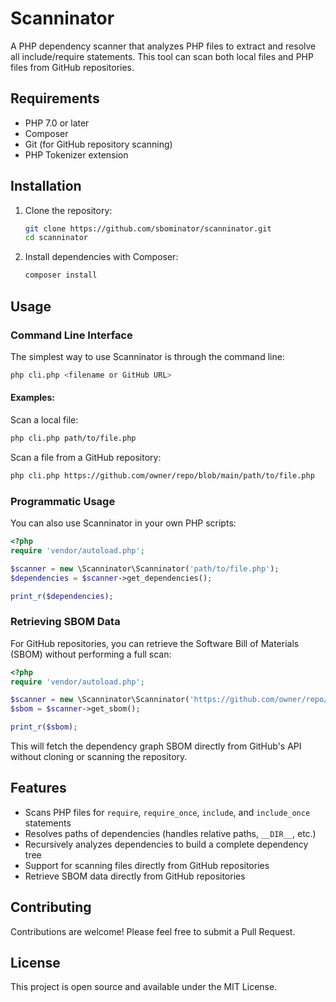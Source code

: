 # Scanninator

A PHP dependency scanner that analyzes PHP files to extract and resolve all include/require statements. This tool can scan both local files and PHP files from GitHub repositories.

## Requirements

- PHP 7.0 or later
- Composer
- Git (for GitHub repository scanning)
- PHP Tokenizer extension

## Installation

1. Clone the repository:
   ```bash
   git clone https://github.com/sbominator/scanninator.git
   cd scanninator
   ```

2. Install dependencies with Composer:
   ```bash
   composer install
   ```

## Usage

### Command Line Interface

The simplest way to use Scanninator is through the command line:

```bash
php cli.php <filename or GitHub URL>
```

#### Examples:

Scan a local file:
```bash
php cli.php path/to/file.php
```

Scan a file from a GitHub repository:
```bash
php cli.php https://github.com/owner/repo/blob/main/path/to/file.php
```

### Programmatic Usage

You can also use Scanninator in your own PHP scripts:

```php
<?php
require 'vendor/autoload.php';

$scanner = new \Scanninator\Scanninator('path/to/file.php');
$dependencies = $scanner->get_dependencies();

print_r($dependencies);
```

### Retrieving SBOM Data

For GitHub repositories, you can retrieve the Software Bill of Materials (SBOM) without performing a full scan:

```php
<?php
require 'vendor/autoload.php';

$scanner = new \Scanninator\Scanninator('https://github.com/owner/repo/blob/main/file.php');
$sbom = $scanner->get_sbom();

print_r($sbom);
```

This will fetch the dependency graph SBOM directly from GitHub's API without cloning or scanning the repository.

## Features

- Scans PHP files for `require`, `require_once`, `include`, and `include_once` statements
- Resolves paths of dependencies (handles relative paths, `__DIR__`, etc.)
- Recursively analyzes dependencies to build a complete dependency tree
- Support for scanning files directly from GitHub repositories
- Retrieve SBOM data directly from GitHub repositories

## Contributing

Contributions are welcome! Please feel free to submit a Pull Request.

## License

This project is open source and available under the MIT License.